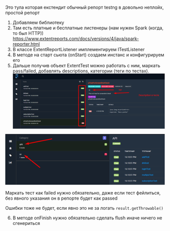 Это тула которая екстендит обычный репорт testng в довольно неплойх, простой репорт

1. Добавляем библиотеку
2. Там есть платные и бесплатные листенеры (нам нужен Spark (когда, то был HTTP))
   https://www.extentreports.com/docs/versions/4/java/spark-reporter.html
3. В классе ExtentReportListener имплементируем ITestListener
4. В методе на старт сьюта (onStart) создаем инстанс и конфигурируем его
5. Дальше получив объект ExtentTest можно работать с ним, маркать pass/failed, добавлять descriptions, категории (теги по тестах).
![img_2.png](img_2.png)
   
![img_3.png](img_3.png)

Маркать тест как failed нужно обязательно, даже если тест фейлиться, без явного указания он в репорте будет как passed

Ошибки тоже не будет, если явно это не за логать `result.getThrowable()`

6. В методе onFinish нужно обязательно сделать flush иначе ничего не сгенериться

